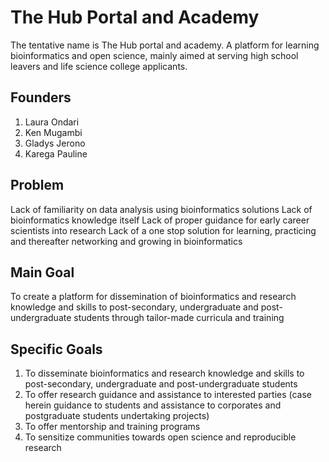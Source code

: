 # The Hub Portal and Academy
The tentative name is The Hub portal and academy. A platform for learning bioinformatics and open science, mainly aimed at serving high school leavers and life science college applicants.


## Founders
1. Laura Ondari
2. Ken Mugambi
3. Gladys Jerono
4. Karega Pauline

## Problem
Lack of familiarity on data analysis using bioinformatics solutions
Lack of bioinformatics knowledge itself
Lack of proper guidance for early career scientists into research
Lack of a one stop solution for learning, practicing and thereafter networking and growing in bioinformatics

## Main Goal
To create a platform for dissemination of bioinformatics and research knowledge and skills to post-secondary, undergraduate and post-undergraduate students through tailor-made curricula and training

## Specific Goals
1. To disseminate bioinformatics and research knowledge and skills to post-secondary, undergraduate and post-undergraduate students
2. To offer research guidance and assistance to interested parties (case herein guidance to students and assistance to corporates and postgraduate students undertaking projects)
3. To offer mentorship and training programs
4. To sensitize communities towards open science and reproducible research




